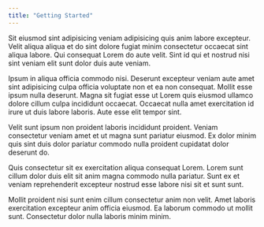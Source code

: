 ```yaml
---
title: "Getting Started"
---
```


Sit eiusmod sint adipisicing veniam adipisicing quis anim labore excepteur. Velit aliqua aliqua et do sint dolore fugiat minim consectetur occaecat sint aliqua labore. Qui consequat Lorem do aute velit. Sint id qui et nostrud nisi sint veniam elit sunt dolor duis aute veniam.

Ipsum in aliqua officia commodo nisi. Deserunt excepteur veniam aute amet sint adipisicing culpa officia voluptate non et ea non consequat. Mollit esse ipsum nulla deserunt. Magna sit fugiat esse ut Lorem quis eiusmod ullamco dolore cillum culpa incididunt occaecat. Occaecat nulla amet exercitation id irure ut duis labore laboris. Aute esse elit tempor sint.

Velit sunt ipsum non proident laboris incididunt proident. Veniam consectetur veniam amet et ut magna sunt pariatur eiusmod. Ex dolor minim quis sint duis dolor pariatur commodo nulla proident cupidatat dolor deserunt do.

Quis consectetur sit ex exercitation aliqua consequat Lorem. Lorem sunt cillum dolor duis elit sit anim magna commodo nulla pariatur. Sunt ex et veniam reprehenderit excepteur nostrud esse labore nisi sit et sunt sunt.

Mollit proident nisi sunt enim cillum consectetur anim non velit. Amet laboris exercitation excepteur anim officia eiusmod. Ea laborum commodo ut mollit sunt. Consectetur dolor nulla laboris minim minim.
